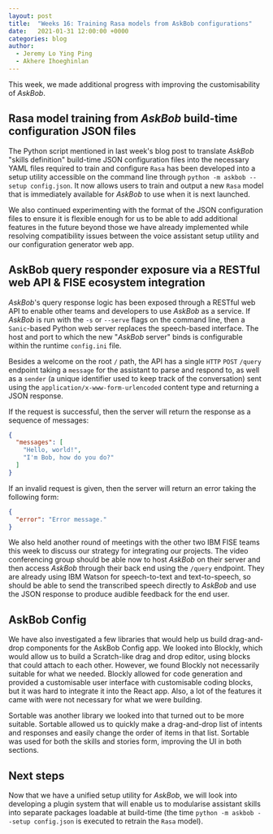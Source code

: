 ```yaml
---
layout: post
title:  "Weeks 16: Training Rasa models from AskBob configurations"
date:   2021-01-31 12:00:00 +0000
categories: blog
author:
  - Jeremy Lo Ying Ping
  - Akhere Ihoeghinlan
---
```


This week, we made additional progress with improving the customisability of *AskBob*.

## Rasa model training from *AskBob* build-time configuration JSON files

The Python script mentioned in last week's blog post to translate *AskBob* "skills definition" build-time JSON configuration files into the necessary YAML files required to train and configure `Rasa` has been developed into a setup utility accessible on the command line through `python -m askbob --setup config.json`. It now allows users to train and output a new `Rasa` model that is immediately available for *AskBob* to use when it is next launched.

We also continued experimenting with the format of the JSON configuration files to ensure it is flexible enough for us to be able to add additional features in the future beyond those we have already implemented while resolving compatibility issues between the voice assistant setup utility and our configuration generator web app.

## AskBob query responder exposure via a RESTful web API & FISE ecosystem integration

*AskBob*'s query response logic has been exposed through a RESTful web API to enable other teams and developers to use *AskBob* as a service. If *AskBob* is run with the `-s` or `--serve` flags on the command line, then a `Sanic`-based Python web server replaces the speech-based interface. The host and port to which the new "*AskBob* server" binds is configurable within the runtime `config.ini` file.

Besides a welcome on the root `/` path, the API has a single `HTTP` `POST` `/query` endpoint taking a `message` for the assistant to parse and respond to, as well as a `sender` (a unique identifier used to keep track of the conversation) sent using the `application/x-www-form-urlencoded` content type and returning a JSON response.

If the request is successful, then the server will return the response as a sequence of messages:
```json
{
  "messages": [
    "Hello, world!",
    "I'm Bob, how do you do?"
  ]
}
```

If an invalid request is given, then the server will return an error taking the following form:
```json
{
  "error": "Error message."
}
```

We also held another round of meetings with the other two IBM FISE teams this week to discuss our strategy for integrating our projects. The video conferencing group should be able now to host *AskBob* on their server and then access *AskBob* through their back end using the `/query` endpoint. They are already using IBM Watson for speech-to-text and text-to-speech, so should be able to send the transcribed speech directly to *AskBob* and use the JSON response to produce audible feedback for the end user.

## AskBob Config

We have also investigated a few libraries that would help us build drag-and-drop components for the AskBob Config app. We looked into Blockly, which would allow us to build a Scratch-like drag and drop editor, using blocks that could attach to each other. However, we found Blockly not necessarily suitable for what we needed. Blockly allowed for code generation and provided a customisable user interface with customisable coding blocks, but it was hard to integrate it into the React app. Also, a lot of the features it came with were not necessary for what we were building.

Sortable was another library we looked into that turned out to be more suitable. Sortable allowed us to quickly make a drag-and-drop list of intents and responses and easily change the order of items in that list. Sortable was used for both the skills and stories form, improving the UI in both sections.

## Next steps

Now that we have a unified setup utility for *AskBob*, we will look into developing a plugin system that will enable us to modularise assistant skills into separate packages loadable at build-time (the time `python -m askbob --setup config.json` is executed to retrain the `Rasa` model).
